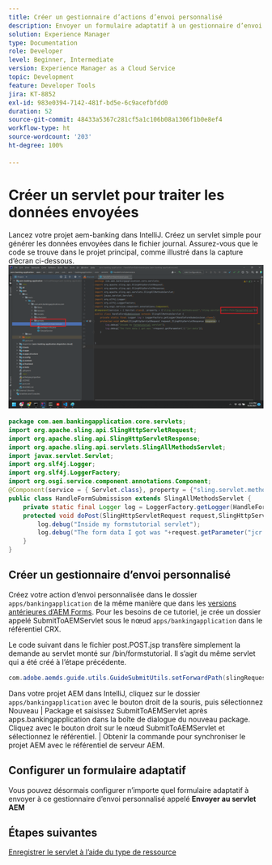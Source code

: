 ```yaml
---
title: Créer un gestionnaire d’actions d’envoi personnalisé
description: Envoyer un formulaire adaptatif à un gestionnaire d’envoi personnalisé
solution: Experience Manager
type: Documentation
role: Developer
level: Beginner, Intermediate
version: Experience Manager as a Cloud Service
topic: Development
feature: Developer Tools
jira: KT-8852
exl-id: 983e0394-7142-481f-bd5e-6c9acefbfdd0
duration: 52
source-git-commit: 48433a5367c281cf5a1c106b08a1306f1b0e8ef4
workflow-type: ht
source-wordcount: '203'
ht-degree: 100%

---
```


# Créer un servlet pour traiter les données envoyées

Lancez votre projet aem-banking dans IntelliJ.
Créez un servlet simple pour générer les données envoyées dans le fichier journal. Assurez-vous que le code se trouve dans le projet principal, comme illustré dans la capture d’écran ci-dessous.
![create-servlet](assets/create-servlet.png)

```java
package com.aem.bankingapplication.core.servlets;
import org.apache.sling.api.SlingHttpServletRequest;
import org.apache.sling.api.SlingHttpServletResponse;
import org.apache.sling.api.servlets.SlingAllMethodsServlet;
import javax.servlet.Servlet;
import org.slf4j.Logger;
import org.slf4j.LoggerFactory;
import org.osgi.service.component.annotations.Component;
@Component(service = { Servlet.class}, property = {"sling.servlet.methods=post","sling.servlet.paths=/bin/formstutorial"})
public class HandleFormSubmissison extends SlingAllMethodsServlet {
    private static final Logger log = LoggerFactory.getLogger(HandleFormSubmissison.class);
    protected void doPost(SlingHttpServletRequest request,SlingHttpServletResponse response) {
        log.debug("Inside my formstutorial servlet");
        log.debug("The form data I got was "+request.getParameter("jcr:data"));
    }
}
```

## Créer un gestionnaire d’envoi personnalisé

Créez votre action d’envoi personnalisée dans le dossier `apps/bankingapplication` de la même manière que dans les [versions antérieures d’AEM Forms](https://experienceleague.adobe.com/docs/experience-manager-learn/forms/adaptive-forms/custom-submit-aem-forms-article.html?lang=fr). Pour les besoins de ce tutoriel, je crée un dossier appelé SubmitToAEMServlet sous le nœud `apps/bankingapplication` dans le référentiel CRX.

Le code suivant dans le fichier post.POST.jsp transfère simplement la demande au servlet monté sur /bin/formstutorial. Il s’agit du même servlet qui a été créé à l’étape précédente.

```java
com.adobe.aemds.guide.utils.GuideSubmitUtils.setForwardPath(slingRequest,"/bin/formstutorial",null,null);
```

Dans votre projet AEM dans IntelliJ, cliquez sur le dossier `apps/bankingapplication` avec le bouton droit de la souris, puis sélectionnez Nouveau | Package et saisissez SubmitToAEMServlet après apps.bankingapplication dans la boîte de dialogue du nouveau package. Cliquez avec le bouton droit sur le nœud SubmitToAEMServlet et sélectionnez le référentiel. | Obtenir la commande pour synchroniser le projet AEM avec le référentiel de serveur AEM.


## Configurer un formulaire adaptatif

Vous pouvez désormais configurer n’importe quel formulaire adaptatif à envoyer à ce gestionnaire d’envoi personnalisé appelé **Envoyer au servlet AEM**

## Étapes suivantes

[Enregistrer le servlet à l’aide du type de ressource](./registering-servlet-using-resourcetype.md)
